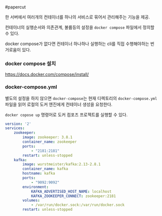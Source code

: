 #papercut 

한 서버에서 여러개의 컨테이너를 하나의 서비스로 묶어서 관리해주는 기능을 제공.

컨테이너의 실행순서와 의존관계, 불륨등의 설정을 `docker compose` 파일에서 정의할 수 있다.

docker compose가 없다면 컨테이너 하나하나 실행하는 cli를 직접 수행해야하는 번거로움이 있다.
### docker compose 설치
https://docs.docker.com/compose/install/
### docker-compose.yml

별도의 설정을 하지 않으면 `docker-compose`는 현재 디렉토리의 `docker-compose.yml` 파일을 읽어 로컬의 도커 엔진에게 컨테이너 생성을 요청한다.

`docker copose up` 명령어로 도커 컴포즈 프로젝트를 실행할 수 있다.

```yml
version: '2'
services: 
	zookeeper:
		image: zookeeper: 3.8.1
		container_name: zookeeper
		ports:
			- "2181:2181"
		restart: unless-stopped
	kafka:
		image: wurstmeister/kafka:2.13-2.8.1
		container_name: kafka
		hostname: kafka
		ports:
			- "9092:9092"
		environment:
			KAFKA_ADVERTISED_HOST_NAME: localhost
			KAFKA_ZOOKEEPER_CONNECT: zookeeper:2181
		volumes:
			- /var/run/docker.sock:/var/run/docker.sock
		restart: unless-stopped
```
